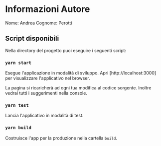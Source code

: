 # Informazioni Autore

Nome: Andrea
Cognome: Perotti

## Script disponibili

Nella directory del progetto puoi eseguire i seguenti script:

### `yarn start`

Esegue l'applicazione in modalità di sviluppo.
Apri [http://localhost:3000] per visualizzare l'applicativo nel browser.

La pagina si ricaricherà ad ogni tua modifica al codice sorgente.
Inoltre vedrai tutti i suggerimenti nella console.

### `yarn test`

Lancia l'applicativo in modalità di test.

### `yarn build`

Costruisce l'app per la produzione nella cartella `build`.




